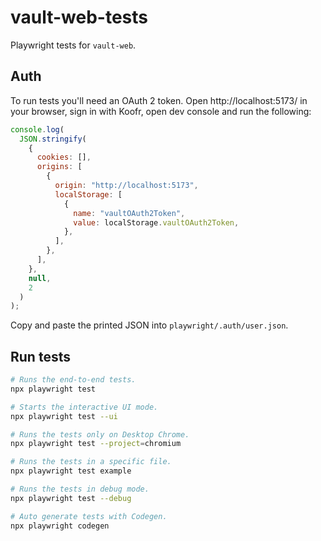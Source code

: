 # vault-web-tests

Playwright tests for `vault-web`.

## Auth

To run tests you'll need an OAuth 2 token. Open http://localhost:5173/ in your
browser, sign in with Koofr, open dev console and run the following:

```js
console.log(
  JSON.stringify(
    {
      cookies: [],
      origins: [
        {
          origin: "http://localhost:5173",
          localStorage: [
            {
              name: "vaultOAuth2Token",
              value: localStorage.vaultOAuth2Token,
            },
          ],
        },
      ],
    },
    null,
    2
  )
);
```

Copy and paste the printed JSON into `playwright/.auth/user.json`.

## Run tests

```sh
# Runs the end-to-end tests.
npx playwright test

# Starts the interactive UI mode.
npx playwright test --ui

# Runs the tests only on Desktop Chrome.
npx playwright test --project=chromium

# Runs the tests in a specific file.
npx playwright test example

# Runs the tests in debug mode.
npx playwright test --debug

# Auto generate tests with Codegen.
npx playwright codegen
```
